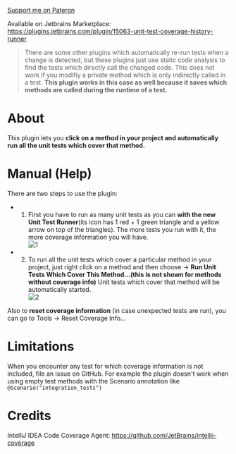 [Support me on Pateron](https://www.patreon.com/csabagabor?fan_landing=true)

Available on Jetbrains Marketplace: https://plugins.jetbrains.com/plugin/15063-unit-test-coverage-history-runner  

> There are some other plugins which automatically re-run tests when a change is detected, but these plugins just use static code analysis to find
the tests which directly call the changed code. This does not work if you modifiy a private method which is only indirectly called in a test.
**This plugin works in this case as well because it saves which methods are called during the runtime of a test.**

# About 
This plugin lets you **click on a method in your project and automatically run all the unit tests which cover that method.**

# Manual (Help)
There are two steps to use the plugin:  

- 1. First you have to run as many unit tests as you can **with the new Unit Test Runner**(its icon has 1 red + 1 green triangle and a yellow arrow on top of the triangles).
 The more tests you run with it, the more coverage information you will have.  
 ![1](https://user-images.githubusercontent.com/37183688/93020032-9edebc00-f5e3-11ea-8b1e-856fa5c9676c.png)

- 2. To run all the unit tests which cover a particular method in your project, just right click on a method
and then choose -> **Run Unit Tests Which Cover This Method...(this is not shown for methods without coverage info)**
 Unit tests which cover that method will be automatically started.  
![2](https://user-images.githubusercontent.com/37183688/93020034-9f775280-f5e3-11ea-8721-5821a04b898a.png)


Also to **reset coverage information** (in case unexpected tests are run), you can go to Tools -> Reset Coverage Info...

# Limitations
When you encounter any test for which coverage information is not included, file an issue on GitHub.
For example the plugin doesn't work when using empty test methods with the Scenario annotation like <code>@Scenario("integration_tests")</code>

# Credits
IntelliJ IDEA Code Coverage Agent: https://github.com/JetBrains/intellij-coverage
